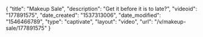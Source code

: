 {
    "title": "Makeup Sale",
    "description": "Get it before it is to late?",
    "videoid": "177891575",
    "date_created": "1537313006",
    "date_modified": "1546466789",
    "type": "captivate",
    "layout": "video",
    "url": "\/v\/makeup-sale\/177891575"
}